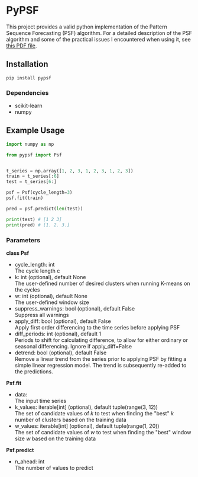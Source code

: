 # PyPSF
This project provides a valid python implementation of the Pattern Sequence Forecasting (PSF) algorithm. For a detailed description of the PSF algorithm and some of the practical issues I encountered when using it, see [this PDF file](https://github.com/mamei16/PyPSF/blob/9b6d395cf2b8288937e7b4bca7ee5752e2e1c435/psf_description.pdf).

## Installation

`pip install pypsf`

### Dependencies
- scikit-learn
- numpy

## Example Usage

```python
import numpy as np

from pypsf import Psf


t_series = np.array([1, 2, 3, 1, 2, 3, 1, 2, 3])
train = t_series[:6]
test = t_series[6:]

psf = Psf(cycle_length=3)
psf.fit(train)

pred = psf.predict(len(test))

print(test) # [1 2 3]
print(pred) # [1. 2. 3.]
```

### Parameters

**class Psf**
- cycle_length: int  
    The cycle length c
- k: int (optional), default None    
    The user-defined number of desired clusters when running K-means on the cycles
- w: int (optional), default None    
    The user-defined window size
- suppress_warnings: bool (optional), default False  
    Suppress all warnings
- apply_diff: bool (optional), default False    
    Apply first order differencing to the time series before applying PSF
- diff_periods: int (optional), default 1  
    Periods to shift for calculating difference, to allow for either ordinary or seasonal differencing. Ignore if apply_diff=False
- detrend: bool (optional), default False  
    Remove a linear trend from the series prior to applying PSF by fitting a simple linear regression model.
    The trend is subsequently re-added to the predictions.

**Psf.fit**
- data:   
    The input time series
- k_values: iterable[int] (optional), default tuple(range(3, 12))  
  The set of candidate values of *k* to test when finding the "best" *k* number of clusters based on the training data
- w_values: iterable[int] (optional), default tuple(range(1, 20))  
  The set of candidate values of *w* to test when finding the "best" window size *w* based on the training data

**Psf.predict**
- n_ahead: int  
  The number of values to predict
 
    
